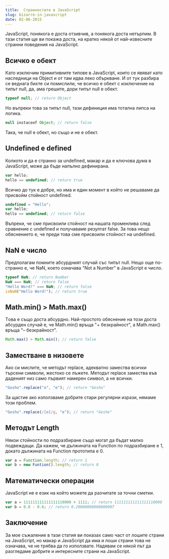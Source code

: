 ```yaml
---
title:  Странностите в JavaScript
slug: bizarre-in-javascript
date: 02-06-2015
---
```


JavaScript, понякога е доста отзивчив, а понякога доста нетърпим.
В тази статия ще ви покажа доста, на кратко някой от най-извесните странни поведения на JavaScript.

## Всичко е обект

Като изключим примитивните типове в JavaScript,
които се явяват като наследници  на  Object и от там идва леко объркване.
И от тук разбира се веднага бихте си помислили,
че всичко е обект с изключение на типът null, да, ама грешите, дори типът null e обект.
	
```javascript
typeof null; // return Оbject
```

Но въпреки това за типът null, тази дефиниция има тотална липса на логика.

```javascript
null instaceof Object; // return false
``` 

Така, че null е обект, но също и не е обект.


## Undefined е defined

Колкото и да е странно за undefined, макар и да е ключова дума в JavaScript, 
може да бъде напълно дефинирана.

```javascript
var hello;
hello == undefined; // return true
```

Всичко до тук е добре, но има и един момент в който не решаваме да присвойм стойност undefined.

```javascript
undefined = "Hello";
var hello;
hello == undefined; // return false 
```

Въпреки, че сме присвоили стойност на нашата променлива след сравнение с undefined
и получаваме резултат falsе.
За това нещо обяснението е, че преди това сме присвоили стойност на undefined.

## NaN e число
Предполагам помните абсурдният случай със типът null.
Нещо още по-странно е, че NaN, което означава "Not a Number" в JavaScript е число.

```javascript
typeof NaN; // return Number
NaN === NaN; // return false
"Hello Word!" === NaN; // return false
isNaN("Hello Word!"); // return true
```

## Math.min() > Math.max()
Tова е също доста абсурдно. Най-простото обяснение на този доста абсурден случай е,
че Math.min() връща "+ безкрайност", а Маth.max() връща "– безкрайност".

```javascript
Math.max() > Math.min(); // return false
```

## Заместване в низовете

Ако си мислите, че методът replace, адекватно замества всички търсени символи,
жестоко се лъжете. Методът replace замества във даденият низ само първият намерен символ,
а не всички.

```javascript
"Gosho".replace("o", "e"); // return "Gesho" 
```

За щастие ако използваме добрите стари регулярни изрази, нямаме този проблем.

```javascript
"Gosho".replace(/[o]/g, "e"); // return "Geshe" 
```

## Методът Length

Някои стойности по подразбиране също могат да бъдат малко подвеждащи.
Да кажем, че дължината на Function по подразбиране е 1,
докато дължината на Function прототипа е 0.

```javascript
var a = Function.length; // return 1
var b = new Funtion().length; // return 0 
```

## Математически операции

JavaScript не е език на който можете да разчитате за точни сметки.

```javascript
var a = 111111111111111110000 + 1111; // return 111111111111111110000
var b = 0.8 - 0.6; // return 0.20000000000000007
```

## Заключение

За мое съжаление в тази статия ви показах само част от лошите страни на JavaScript,
но макар и JavaScript да има и лоши страни това не означава, че не трябва да го използвате.
Надявам се някой път да разгледаме добрите и интересните страни на JavaScript.